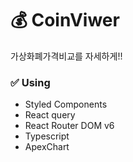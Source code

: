 # 💰 CoinViwer

가상화폐가격비교를 자세하게!!

### ✅ Using
- Styled Components
- React query
- React Router DOM v6
- Typescript
- ApexChart
